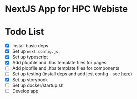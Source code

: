 # NextJS App for HPC Webiste

# Todo List

- [x] Install basic deps
- [x] Set up `next.config.js`
- [x] Set up typescript
- [x] Add plopfile and .hbs template files for pages
- [ ] Add plopfile and .hbs template files for components
- [ ] Set up testing (install deps and add jest config - see [here](https://github.com/vercel/next.js/tree/canary/examples/with-typescript-eslint-jest))
- [x] Set up storybook
- [ ] Set up docker/startup.sh
- [ ] Develop app